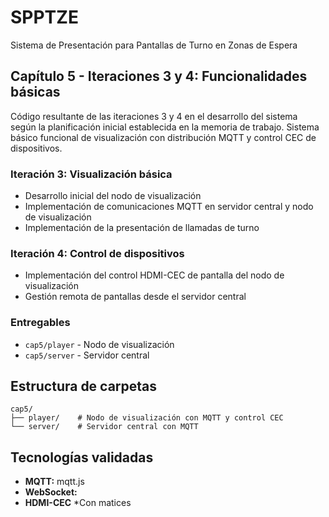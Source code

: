 # SPPTZE
Sistema de Presentación para Pantallas de Turno en Zonas de Espera

## Capítulo 5 - Iteraciones 3 y 4: Funcionalidades básicas
Código resultante de las iteraciones 3 y 4 en el desarrollo del sistema según la planificación inicial establecida en la memoria de trabajo. Sistema básico funcional de visualización con distribución MQTT y control CEC de dispositivos.

### Iteración 3: Visualización básica
- Desarrollo inicial del nodo de visualización
- Implementación de comunicaciones MQTT en servidor central y nodo de visualización
- Implementación de la presentación de llamadas de turno

### Iteración 4: Control de dispositivos
- Implementación del control HDMI-CEC de pantalla del nodo de visualización
- Gestión remota de pantallas desde el servidor central

### Entregables
- `cap5/player` - Nodo de visualización
- `cap5/server` - Servidor central

## Estructura de carpetas
```
cap5/
├── player/    # Nodo de visualización con MQTT y control CEC
└── server/    # Servidor central con MQTT
```

## Tecnologías validadas
- **MQTT:** mqtt.js
- **WebSocket:**
- **HDMI-CEC** *Con matices

